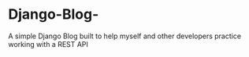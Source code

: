# Django-Blog-
A simple Django Blog built to help myself and other developers practice working with a REST API
